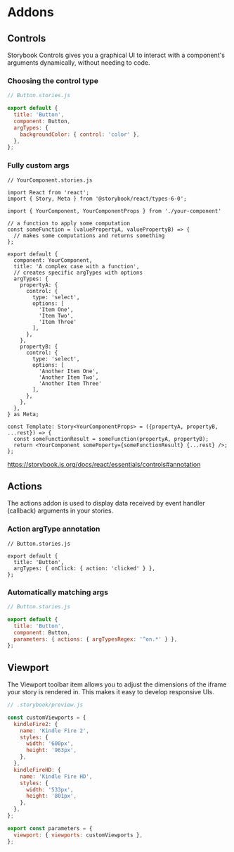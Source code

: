 # Addons

## Controls

Storybook Controls gives you a graphical UI to interact with a component's arguments dynamically, without needing to code.

### Choosing the control type

```jsx
// Button.stories.js

export default {
  title: 'Button',
  component: Button,
  argTypes: {
    backgroundColor: { control: 'color' },
  },
};
```

### Fully custom args

```tsx
// YourComponent.stories.js

import React from 'react';
import { Story, Meta } from '@storybook/react/types-6-0';

import { YourComponent, YourComponentProps } from './your-component'

// a function to apply some computation
const someFunction = (valuePropertyA, valuePropertyB) => {
  // makes some computations and returns something
};

export default {
  component: YourComponent,
  title: 'A complex case with a function',
  // creates specific argTypes with options
  argTypes: {
    propertyA: {
      control: {
        type: 'select',
        options: [
          'Item One',
          'Item Two',
          'Item Three'
        ],
      },
    },
    propertyB: {
      control: {
        type: 'select',
        options: [
          'Another Item One',
          'Another Item Two',
          'Another Item Three'
        ],
      },
    },
  },
} as Meta;

const Template: Story<YourComponentProps> = ({propertyA, propertyB, ...rest}) => {
  const someFunctionResult = someFunction(propertyA, propertyB);
  return <YourComponent somePoperty={someFunctionResult} {...rest} />;
};
```

https://storybook.js.org/docs/react/essentials/controls#annotation


## Actions

The actions addon is used to display data received by event handler (callback) arguments in your stories.

### Action argType annotation

```tsx
// Button.stories.js

export default {
  title: 'Button',
  argTypes: { onClick: { action: 'clicked' } },
};
```

### Automatically matching args

```js
// Button.stories.js

export default {
  title: 'Button',
  component: Button,
  parameters: { actions: { argTypesRegex: '^on.*' } },
};
```


## Viewport

The Viewport toolbar item allows you to adjust the dimensions of the iframe your story is rendered in. This makes it easy to develop responsive UIs.

```js
// .storybook/preview.js

const customViewports = {
  kindleFire2: {
    name: 'Kindle Fire 2',
    styles: {
      width: '600px',
      height: '963px',
    },
  },
  kindleFireHD: {
    name: 'Kindle Fire HD',
    styles: {
      width: '533px',
      height: '801px',
    },
  },
};

export const parameters = {
  viewport: { viewports: customViewports },
};
```